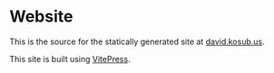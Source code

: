 # Website

This is the source for the statically generated site at [david.kosub.us](https://david.kosub.us).

This site is built using [VitePress](https://vitepress.dev).
